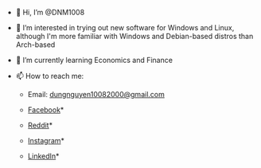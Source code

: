 - 👋 Hi, I’m @DNM1008
- 👀 I’m interested in trying out new software for Windows and Linux, although I'm more familiar with Windows and Debian-based distros than Arch-based
- 🌱 I’m currently learning Economics and Finance
- 📫 How to reach me: 
 
	
	* Email: dungnguyen10082000@gmail.com
	
	* [Facebook](https://www.facebook.com/dungnguyenmanh1008/)*
	
	* [Reddit](https://www.reddit.com/user/dungnm10082000)*
	
	* [Instagram](https://www.instagram.com/zeusalmt/)*
	
	* [LinkedIn](https://www.linkedin.com/in/dung-nguyen-415874168/)*

<!---
DNM1008/DNM1008 is a ✨ special ✨ repository because its `README.md` (this file) appears on your GitHub profile.
You can click the Preview link to take a look at your changes.
--->
